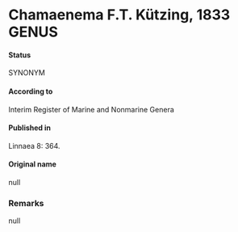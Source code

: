 # Chamaenema F.T. Kützing, 1833 GENUS

#### Status
SYNONYM

#### According to
Interim Register of Marine and Nonmarine Genera

#### Published in
Linnaea 8: 364.

#### Original name
null

### Remarks
null